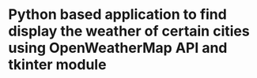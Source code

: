 # Python based application to find display the weather of certain cities using OpenWeatherMap API and tkinter module
